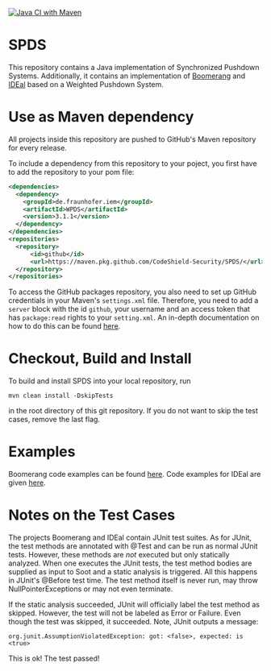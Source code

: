 [![Java CI with Maven](https://github.com/CodeShield-Security/SPDS/workflows/Java%20CI%20with%20Maven/badge.svg?branch=master)](https://github.com/CodeShield-Security/SPDS/actions)

# SPDS

This repository contains a Java implementation of Synchronized Pushdown Systems.
Additionally, it contains an implementation of [Boomerang](boomerangPDS) and [IDEal](idealPDS) based on a Weighted Pushdown System.

# Use as Maven dependency

All projects inside this repository are pushed to GitHub's Maven repository for every release.

To include a dependency from this repository to your poject, you first have to add the repository to your pom file:


```.xml
<dependencies>
  <dependency>
    <groupId>de.fraunhofer.iem</groupId>
    <artifactId>WPDS</artifactId>
    <version>3.1.1</version>
  </dependency>
</dependencies>
<repositories>
  <repository>
      <id>github</id>
      <url>https://maven.pkg.github.com/CodeShield-Security/SPDS/</url>
  </repository>
</repositories>	
```

To access the GitHub packages repository, you also need to set up GitHub credentials in your Maven's `settings.xml` file. Therefore, you need to add a `server` block with the id `github`, your username and an access token that has `package:read` rights to your `setting.xml`.
An in-depth documentation on how to do this can be found [here](https://docs.github.com/en/packages/using-github-packages-with-your-projects-ecosystem/configuring-apache-maven-for-use-with-github-packages#authenticating-to-github-packages). 


# Checkout, Build and Install

To build and install SPDS into your local repository, run 

``mvn clean install -DskipTests``

in the root directory of this git repository. If you do not want to skip the test cases, remove the last flag.

# Examples

Boomerang code examples can be found [here](https://github.com/CodeShield-Security/SPDS/tree/master/boomerangPDS/src/main/java/boomerang/example). Code examples for IDEal are given [here](https://github.com/CodeShield-Security/SPDS/tree/master/idealPDS/src/main/java/inference/example).

# Notes on the Test Cases

The projects Boomerang and IDEal contain JUnit test suites. As for JUnit, the test methods are annotated with @Test and can be run as normal JUnit tests.
However, these methods are *not* executed but only statically analyzed. When one executes the JUnit tests, the test method bodies are supplied as input to Soot 
and a static analysis is triggered. All this happens in JUnit's @Before test time. The test method itself is never run, may throw NullPointerExceptions or may not even terminate.

If the static analysis succeeded, JUnit will officially label the test method as skipped. However, the test will not be labeled as Error or Failure. 
Even though the test was skipped, it succeeded. Note, JUnit outputs a message:

``org.junit.AssumptionViolatedException: got: <false>, expected: is <true>``

This is ok! The test passed!
